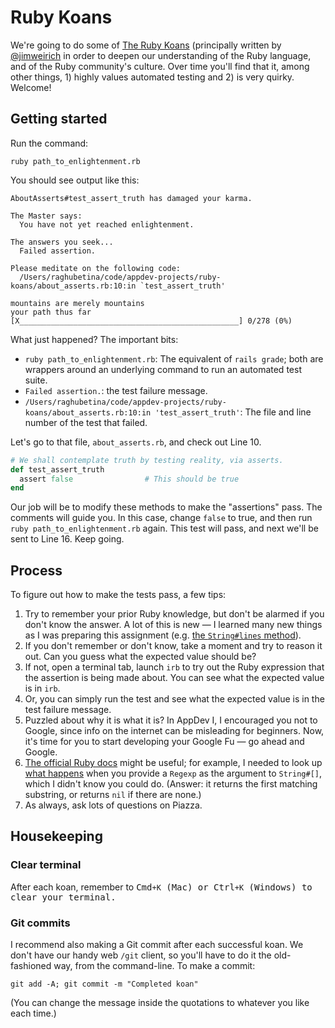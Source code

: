 # Ruby Koans

We're going to do some of [The Ruby Koans](http://rubykoans.com/) (principally written by [@jimweirich](http://twitter.com/jimweirich) in order to deepen our understanding of the Ruby language, and of the Ruby community's culture. Over time you'll find that it, among other things, 1) highly values automated testing and 2) is very quirky. Welcome!

## Getting started

Run the command:

```
ruby path_to_enlightenment.rb
```

You should see output like this:

```
AboutAsserts#test_assert_truth has damaged your karma.

The Master says:
  You have not yet reached enlightenment.

The answers you seek...
  Failed assertion.

Please meditate on the following code:
  /Users/raghubetina/code/appdev-projects/ruby-koans/about_asserts.rb:10:in `test_assert_truth'

mountains are merely mountains
your path thus far [X_________________________________________________] 0/278 (0%)
```

What just happened? The important bits:

 - `ruby path_to_enlightenment.rb`: The equivalent of `rails grade`; both are wrappers around an underlying command to run an automated test suite.
 - `Failed assertion.`: the test failure message.
 - `/Users/raghubetina/code/appdev-projects/ruby-koans/about_asserts.rb:10:in 'test_assert_truth'`: The file and line number of the test that failed.

Let's go to that file, `about_asserts.rb`, and check out Line 10.

```ruby
# We shall contemplate truth by testing reality, via asserts.
def test_assert_truth
  assert false                # This should be true
end
```

Our job will be to modify these methods to make the "assertions" pass. The comments will guide you. In this case, change `false` to true, and then run `ruby path_to_enlightenment.rb` again. This test will pass, and next we'll be sent to Line 16. Keep going.

## Process

To figure out how to make the tests pass, a few tips:

 1. Try to remember your prior Ruby knowledge, but don't be alarmed if you don't know the answer. A lot of this is new — I learned many new things as I was preparing this assignment (e.g. [the `String#lines` method](https://ruby-doc.org/core-3.0.0/String.html#method-i-lines)).
 2. If you don't remember or don't know, take a moment and try to reason it out. Can you guess what the expected value should be?
 3. If not, open a terminal tab, launch `irb` to try out the Ruby expression that the assertion is being made about. You can see what the expected value is in `irb`.
 4. Or, you can simply run the test and see what the expected value is in the test failure message.
 5. Puzzled about why it is what it is? In AppDev I, I encouraged you not to Google, since info on the internet can be misleading for beginners. Now, it's time for you to start developing your Google Fu — go ahead and Google.
 6. [The official Ruby docs](https://ruby-doc.org/core-3.0.0/#class-index) might be useful; for example, I needed to look up [what happens](https://ruby-doc.org/core-3.0.0/String.html#method-i-5B-5D) when you provide a `Regexp` as the argument to `String#[]`, which I didn't know you could do. (Answer: it returns the first matching substring, or returns `nil` if there are none.)
 7. As always, ask lots of questions on Piazza.

## Housekeeping

### Clear terminal

After each koan, remember to <kbd>Cmd</kbd>`+`<kbd>`K` (Mac) or <kbd>Ctrl</kbd>`+`<kbd>`K` (Windows) to clear your terminal.

### Git commits

I recommend also making a Git commit after each successful koan. We don't have our handy web `/git` client, so you'll have to do it the old-fashioned way, from the command-line. To make a commit:

```
git add -A; git commit -m "Completed koan"
```

(You can change the message inside the quotations to whatever you like each time.)
